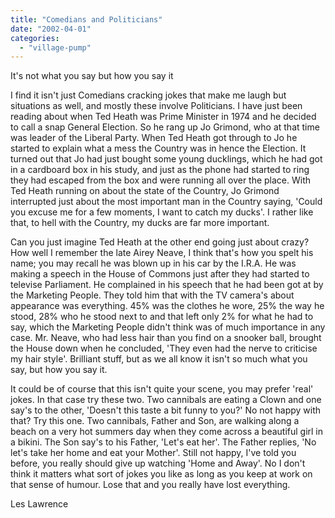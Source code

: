 ```yaml
---
title: "Comedians and Politicians"
date: "2002-04-01"
categories: 
  - "village-pump"
---
```


It's not what you say but how you say it

I find it isn't just Comedians cracking jokes that make me laugh but situations as well, and mostly these involve Politicians. I have just been reading about when Ted Heath was Prime Minister in 1974 and he decided to call a snap General Election. So he rang up Jo Grimond, who at that time was leader of the Liberal Party. When Ted Heath got through to Jo he started to explain what a mess the Country was in hence the Election. It turned out that Jo had just bought some young ducklings, which he had got in a cardboard box in his study, and just as the phone had started to ring they had escaped from the box and were running all over the place. With Ted Heath running on about the state of the Country, Jo Grimond interrupted just about the most important man in the Country saying, 'Could you excuse me for a few moments, I want to catch my ducks'. I rather like that, to hell with the Country, my ducks are far more important.

Can you just imagine Ted Heath at the other end going just about crazy? How well I remember the late Airey Neave, I think that's how you spelt his name; you may recall he was blown up in his car by the I.R.A. He was making a speech in the House of Commons just after they had started to televise Parliament. He complained in his speech that he had been got at by the Marketing People. They told him that with the TV camera's about appearance was everything. 45% was the clothes he wore, 25% the way he stood, 28% who he stood next to and that left only 2% for what he had to say, which the Marketing People didn't think was of much importance in any case. Mr. Neave, who had less hair than you find on a snooker ball, brought the House down when he concluded, 'They even had the nerve to criticise my hair style'. Brilliant stuff, but as we all know it isn't so much what you say, but how you say it.

It could be of course that this isn't quite your scene, you may prefer 'real' jokes. In that case try these two. Two cannibals are eating a Clown and one say's to the other, 'Doesn't this taste a bit funny to you?' No not happy with that? Try this one. Two cannibals, Father and Son, are walking along a beach on a very hot summers day when they come across a beautiful girl in a bikini. The Son say's to his Father, 'Let's eat her'. The Father replies, 'No let's take her home and eat your Mother'. Still not happy, I've told you before, you really should give up watching 'Home and Away'. No I don't think it matters what sort of jokes you like as long as you keep at work on that sense of humour. Lose that and you really have lost everything.

Les Lawrence

